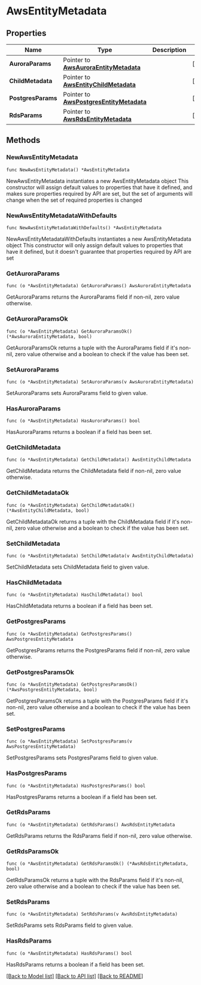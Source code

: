 # AwsEntityMetadata

## Properties

Name | Type | Description | Notes
------------ | ------------- | ------------- | -------------
**AuroraParams** | Pointer to [**AwsAuroraEntityMetadata**](AwsAuroraEntityMetadata.md) |  | [optional] 
**ChildMetadata** | Pointer to [**AwsEntityChildMetadata**](AwsEntityChildMetadata.md) |  | [optional] 
**PostgresParams** | Pointer to [**AwsPostgresEntityMetadata**](AwsPostgresEntityMetadata.md) |  | [optional] 
**RdsParams** | Pointer to [**AwsRdsEntityMetadata**](AwsRdsEntityMetadata.md) |  | [optional] 

## Methods

### NewAwsEntityMetadata

`func NewAwsEntityMetadata() *AwsEntityMetadata`

NewAwsEntityMetadata instantiates a new AwsEntityMetadata object
This constructor will assign default values to properties that have it defined,
and makes sure properties required by API are set, but the set of arguments
will change when the set of required properties is changed

### NewAwsEntityMetadataWithDefaults

`func NewAwsEntityMetadataWithDefaults() *AwsEntityMetadata`

NewAwsEntityMetadataWithDefaults instantiates a new AwsEntityMetadata object
This constructor will only assign default values to properties that have it defined,
but it doesn't guarantee that properties required by API are set

### GetAuroraParams

`func (o *AwsEntityMetadata) GetAuroraParams() AwsAuroraEntityMetadata`

GetAuroraParams returns the AuroraParams field if non-nil, zero value otherwise.

### GetAuroraParamsOk

`func (o *AwsEntityMetadata) GetAuroraParamsOk() (*AwsAuroraEntityMetadata, bool)`

GetAuroraParamsOk returns a tuple with the AuroraParams field if it's non-nil, zero value otherwise
and a boolean to check if the value has been set.

### SetAuroraParams

`func (o *AwsEntityMetadata) SetAuroraParams(v AwsAuroraEntityMetadata)`

SetAuroraParams sets AuroraParams field to given value.

### HasAuroraParams

`func (o *AwsEntityMetadata) HasAuroraParams() bool`

HasAuroraParams returns a boolean if a field has been set.

### GetChildMetadata

`func (o *AwsEntityMetadata) GetChildMetadata() AwsEntityChildMetadata`

GetChildMetadata returns the ChildMetadata field if non-nil, zero value otherwise.

### GetChildMetadataOk

`func (o *AwsEntityMetadata) GetChildMetadataOk() (*AwsEntityChildMetadata, bool)`

GetChildMetadataOk returns a tuple with the ChildMetadata field if it's non-nil, zero value otherwise
and a boolean to check if the value has been set.

### SetChildMetadata

`func (o *AwsEntityMetadata) SetChildMetadata(v AwsEntityChildMetadata)`

SetChildMetadata sets ChildMetadata field to given value.

### HasChildMetadata

`func (o *AwsEntityMetadata) HasChildMetadata() bool`

HasChildMetadata returns a boolean if a field has been set.

### GetPostgresParams

`func (o *AwsEntityMetadata) GetPostgresParams() AwsPostgresEntityMetadata`

GetPostgresParams returns the PostgresParams field if non-nil, zero value otherwise.

### GetPostgresParamsOk

`func (o *AwsEntityMetadata) GetPostgresParamsOk() (*AwsPostgresEntityMetadata, bool)`

GetPostgresParamsOk returns a tuple with the PostgresParams field if it's non-nil, zero value otherwise
and a boolean to check if the value has been set.

### SetPostgresParams

`func (o *AwsEntityMetadata) SetPostgresParams(v AwsPostgresEntityMetadata)`

SetPostgresParams sets PostgresParams field to given value.

### HasPostgresParams

`func (o *AwsEntityMetadata) HasPostgresParams() bool`

HasPostgresParams returns a boolean if a field has been set.

### GetRdsParams

`func (o *AwsEntityMetadata) GetRdsParams() AwsRdsEntityMetadata`

GetRdsParams returns the RdsParams field if non-nil, zero value otherwise.

### GetRdsParamsOk

`func (o *AwsEntityMetadata) GetRdsParamsOk() (*AwsRdsEntityMetadata, bool)`

GetRdsParamsOk returns a tuple with the RdsParams field if it's non-nil, zero value otherwise
and a boolean to check if the value has been set.

### SetRdsParams

`func (o *AwsEntityMetadata) SetRdsParams(v AwsRdsEntityMetadata)`

SetRdsParams sets RdsParams field to given value.

### HasRdsParams

`func (o *AwsEntityMetadata) HasRdsParams() bool`

HasRdsParams returns a boolean if a field has been set.


[[Back to Model list]](../README.md#documentation-for-models) [[Back to API list]](../README.md#documentation-for-api-endpoints) [[Back to README]](../README.md)


